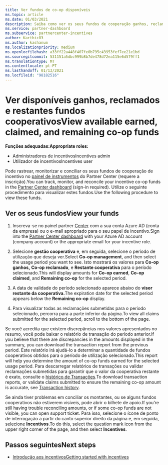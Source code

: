 ```yaml
---
title: Ver fundos de co-op disponíveis
ms.topic: article
ms.date: 01/03/2021
description: Saiba como ver os seus fundos de cooperação ganhos, reclamados e restantes, ver datas de validade e conciliar montantes inconsistentes.
ms.service: partner-dashboard
ms.subservice: partnercenter-incentives
author: Karthic83
ms.author: kashanum
ms.localizationpriority: medium
ms.openlocfilehash: a33ff22a448f407fe0b795c43953fef7ee21e1bd
ms.sourcegitcommit: 531151a5dbc999b8b7de478d72ea115e6d579ff1
ms.translationtype: MT
ms.contentlocale: pt-PT
ms.lasthandoff: 01/13/2021
ms.locfileid: "98182516"
---
```

# <a name="view-available-earned-claimed-and-remaining-co-op-funds"></a><span data-ttu-id="9a86c-103">Ver disponíveis ganhos, reclamados e restantes fundos cooperativos</span><span class="sxs-lookup"><span data-stu-id="9a86c-103">View available earned, claimed, and remaining co-op funds</span></span>

<span data-ttu-id="9a86c-104">**Funções adequadas:**</span><span class="sxs-lookup"><span data-stu-id="9a86c-104">**Appropriate roles:**</span></span>

- <span data-ttu-id="9a86c-105">Administradores de incentivos</span><span class="sxs-lookup"><span data-stu-id="9a86c-105">Incentives admin</span></span>
- <span data-ttu-id="9a86c-106">Utilizador de incentivos</span><span class="sxs-lookup"><span data-stu-id="9a86c-106">Incentives user</span></span>

<span data-ttu-id="9a86c-107">Pode rastrear, monitorizar e conciliar os seus fundos de cooperação de incentivo no [painel de instrumentos](https://partner.microsoft.com/dashboard/) do Partner Center (requere a inscrição).</span><span class="sxs-lookup"><span data-stu-id="9a86c-107">You can track, monitor, and reconcile your incentive co-op funds in the [Partner Center dashboard](https://partner.microsoft.com/dashboard/) (sign-in required).</span></span> <span data-ttu-id="9a86c-108">Utilize o seguinte procedimento para visualizar estes fundos.</span><span class="sxs-lookup"><span data-stu-id="9a86c-108">Use the following procedure to view these funds.</span></span>

## <a name="view-your-funds"></a><span data-ttu-id="9a86c-109">Ver os seus fundos</span><span class="sxs-lookup"><span data-stu-id="9a86c-109">View your funds</span></span>

1. <span data-ttu-id="9a86c-110">Inscreva-se no painel partner [Center](https://partner.microsoft.com/dashboard/) com a sua conta Azure AD (conta da empresa) ou o e-mail apropriado para o seu papel de incentivo.</span><span class="sxs-lookup"><span data-stu-id="9a86c-110">Sign into the [Partner Center dashboard](https://partner.microsoft.com/dashboard/) with your Azure AD account (company account) or the appropriate email for your incentive role.</span></span>

2. <span data-ttu-id="9a86c-111">Selecione **gestão cooperativa** e, em seguida, selecione o período de utilização que deseja ver.</span><span class="sxs-lookup"><span data-stu-id="9a86c-111">Select **Co-op management**, and then select the usage period you want to see.</span></span> <span data-ttu-id="9a86c-112">Isto mostrará os valores para **Co-op ganhos,** **Co-op reclamado**, e **Restante cooperativa** para o período selecionado.</span><span class="sxs-lookup"><span data-stu-id="9a86c-112">This will display amounts for **Co-op earned**, **Co-op claimed**, and **Remaining co-op** for the selected period.</span></span>

3. <span data-ttu-id="9a86c-113">A data de validade do período selecionado aparece abaixo do **visor restante da cooperativa.**</span><span class="sxs-lookup"><span data-stu-id="9a86c-113">The expiration date for the selected period appears below the **Remaining co-op** display.</span></span>  

4. <span data-ttu-id="9a86c-114">Para visualizar todas as reclamações submetidas para o período selecionado, percorra para a parte inferior da página.</span><span class="sxs-lookup"><span data-stu-id="9a86c-114">To view all claims submitted for the selected period, scroll to the bottom of the page.</span></span>

<span data-ttu-id="9a86c-115">Se você acredita que existem discrepâncias nos valores apresentados no resumo, você pode baixar o relatório de transação do período anterior.</span><span class="sxs-lookup"><span data-stu-id="9a86c-115">If you believe that there are discrepancies in the amounts displayed in the summary, you can download the transaction report from the previous period.</span></span> <span data-ttu-id="9a86c-116">Este relatório irá ajudá-lo a determinar a quantidade de fundos cooperativos obtidos para o período de utilização selecionado.</span><span class="sxs-lookup"><span data-stu-id="9a86c-116">This report will help you determine the amount of co-op funds earned for the selected usage period.</span></span> <span data-ttu-id="9a86c-117">Para descarregar relatórios de transações ou validar reclamações submetidas para garantir que o valor da cooperativa restante é exato, consulte o [histórico de Transações](./payout-statement.md#transaction-history).</span><span class="sxs-lookup"><span data-stu-id="9a86c-117">To download transaction reports, or validate claims submitted to ensure the remaining co-op amount is accurate, see [Transaction history](./payout-statement.md#transaction-history).</span></span>

<span data-ttu-id="9a86c-118">Se ainda tiver problemas em conciliar os montantes, ou se alguns fundos cooperativos não estiverem visíveis, pode abrir o bilhete de apoio.</span><span class="sxs-lookup"><span data-stu-id="9a86c-118">If you’re still having trouble reconciling amounts, or if some co-op funds are not visible, you can open support ticket.</span></span> <span data-ttu-id="9a86c-119">Para isso, selecione o ícone de ponto de interrogação a partir do canto superior direito da página e, em seguida, selecione **Incentivos**.</span><span class="sxs-lookup"><span data-stu-id="9a86c-119">To do this, select the question mark icon from the upper right corner of the page, and then select **Incentives**.</span></span>

## <a name="next-steps"></a><span data-ttu-id="9a86c-120">Passos seguintes</span><span class="sxs-lookup"><span data-stu-id="9a86c-120">Next steps</span></span>

- [<span data-ttu-id="9a86c-121">Introdução aos incentivos</span><span class="sxs-lookup"><span data-stu-id="9a86c-121">Getting started with incentives</span></span>](incentives-get-started-intro.md)